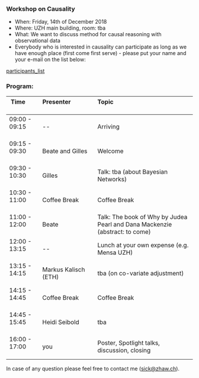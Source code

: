 
<h3>Workshop on Causality </h3>

<ul>
	 <li/> When: Friday, 14th of December 2018
	 <li/> Where: UZH main building, room: tba
	<li/> What: We want to discuss method for causal reasoning with observational data 
 
  <li/>Everybody who is interested in causality can participate as long as we have enough place (first come first serve) - please put your  name and your e-mail on the list below:

</ul>


  <a href="hhttps://docs.google.com/spreadsheets/d/152oGwHph-zKIKvuVZOR4Ws36xfrmyrhaU6WT8BvJNNM/edit?usp=sharing">participants_list</a>

### Program: 

Time &nbsp; &nbsp; &nbsp; &nbsp; &nbsp; &nbsp; &nbsp; &nbsp; &nbsp; &nbsp; &nbsp; | Presenter &nbsp; &nbsp; &nbsp; &nbsp; &nbsp;&nbsp; &nbsp; &nbsp; &nbsp; &nbsp; &nbsp; &nbsp; &nbsp; &nbsp; &nbsp; &nbsp;&nbsp; &nbsp; &nbsp; &nbsp; &nbsp; &nbsp; | Topic &nbsp; &nbsp; &nbsp; &nbsp; &nbsp; &nbsp; &nbsp; &nbsp; &nbsp; &nbsp; &nbsp;&nbsp; &nbsp; &nbsp; &nbsp; &nbsp; &nbsp; &nbsp; &nbsp; &nbsp; &nbsp; &nbsp;&nbsp; &nbsp; &nbsp; &nbsp; &nbsp; &nbsp; &nbsp; &nbsp; &nbsp; &nbsp; &nbsp; &nbsp; &nbsp; &nbsp; &nbsp; &nbsp; &nbsp; &nbsp; &nbsp; &nbsp; &nbsp; &nbsp; &nbsp; &nbsp;
---|---|---
09:00 - 09:15 <br><br/> | --        | Arriving
09:15 - 09:30 <br><br/> | Beate and Gilles | Welcome 
09:30 - 10:30 <br><br/> | Gilles | Talk: tba (about Bayesian Networks) 
10:30 - 11:00 <br><br/> | Coffee Break | Coffee Break
11:00 - 12:00 <br><br/> | Beate | Talk: The book of Why by Judea Pearl and Dana Mackenzie (abstract: to come)
12:00 - 13:15 <br><br/> | -- | Lunch at your own expense (e.g. Mensa UZH)
13:15 - 14:15 <br><br/> | Markus Kalisch (ETH) | tba (on co-variate adjustment)
14:15 - 14:45 <br><br/> | Coffee Break | Coffee Break
14:45 - 15:45 <br><br/>  | Heidi Seibold | tba
16:00 - 17:00 <br><br/> | you | Poster, Spotlight talks, discussion, closing



In case of any question please feel free to contact me (sick@zhaw.ch).
